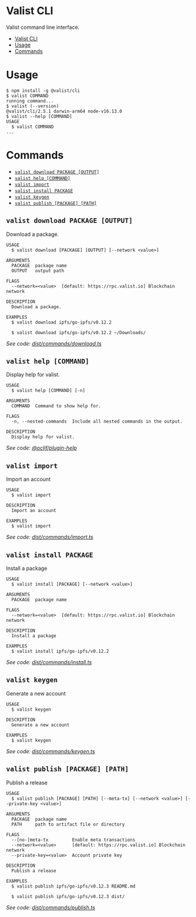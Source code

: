 # Valist CLI

Valist command line interface.

<!-- toc -->
* [Valist CLI](#valist-cli)
* [Usage](#usage)
* [Commands](#commands)
<!-- tocstop -->
# Usage
<!-- usage -->
```sh-session
$ npm install -g @valist/cli
$ valist COMMAND
running command...
$ valist (--version)
@valist/cli/2.5.1 darwin-arm64 node-v16.13.0
$ valist --help [COMMAND]
USAGE
  $ valist COMMAND
...
```
<!-- usagestop -->
# Commands
<!-- commands -->
* [`valist download PACKAGE [OUTPUT]`](#valist-download-package-output)
* [`valist help [COMMAND]`](#valist-help-command)
* [`valist import`](#valist-import)
* [`valist install PACKAGE`](#valist-install-package)
* [`valist keygen`](#valist-keygen)
* [`valist publish [PACKAGE] [PATH]`](#valist-publish-package-path)

## `valist download PACKAGE [OUTPUT]`

Download a package.

```
USAGE
  $ valist download [PACKAGE] [OUTPUT] [--network <value>]

ARGUMENTS
  PACKAGE  package name
  OUTPUT   output path

FLAGS
  --network=<value>  [default: https://rpc.valist.io] Blockchain network

DESCRIPTION
  Download a package.

EXAMPLES
  $ valist download ipfs/go-ipfs/v0.12.2

  $ valist download ipfs/go-ipfs/v0.12.2 ~/Downloads/
```

_See code: [dist/commands/download.ts](https://github.com/valist-io/valist-js/blob/v2.5.1/dist/commands/download.ts)_

## `valist help [COMMAND]`

Display help for valist.

```
USAGE
  $ valist help [COMMAND] [-n]

ARGUMENTS
  COMMAND  Command to show help for.

FLAGS
  -n, --nested-commands  Include all nested commands in the output.

DESCRIPTION
  Display help for valist.
```

_See code: [@oclif/plugin-help](https://github.com/oclif/plugin-help/blob/v5.1.12/src/commands/help.ts)_

## `valist import`

Import an account

```
USAGE
  $ valist import

DESCRIPTION
  Import an account

EXAMPLES
  $ valist import
```

_See code: [dist/commands/import.ts](https://github.com/valist-io/valist-js/blob/v2.5.1/dist/commands/import.ts)_

## `valist install PACKAGE`

Install a package

```
USAGE
  $ valist install [PACKAGE] [--network <value>]

ARGUMENTS
  PACKAGE  package name

FLAGS
  --network=<value>  [default: https://rpc.valist.io] Blockchain network

DESCRIPTION
  Install a package

EXAMPLES
  $ valist install ipfs/go-ipfs/v0.12.2
```

_See code: [dist/commands/install.ts](https://github.com/valist-io/valist-js/blob/v2.5.1/dist/commands/install.ts)_

## `valist keygen`

Generate a new account

```
USAGE
  $ valist keygen

DESCRIPTION
  Generate a new account

EXAMPLES
  $ valist keygen
```

_See code: [dist/commands/keygen.ts](https://github.com/valist-io/valist-js/blob/v2.5.1/dist/commands/keygen.ts)_

## `valist publish [PACKAGE] [PATH]`

Publish a release

```
USAGE
  $ valist publish [PACKAGE] [PATH] [--meta-tx] [--network <value>] [--private-key <value>]

ARGUMENTS
  PACKAGE  package name
  PATH     path to artifact file or directory

FLAGS
  --[no-]meta-tx         Enable meta transactions
  --network=<value>      [default: https://rpc.valist.io] Blockchain network
  --private-key=<value>  Account private key

DESCRIPTION
  Publish a release

EXAMPLES
  $ valist publish ipfs/go-ipfs/v0.12.3 README.md

  $ valist publish ipfs/go-ipfs/v0.12.3 dist/
```

_See code: [dist/commands/publish.ts](https://github.com/valist-io/valist-js/blob/v2.5.1/dist/commands/publish.ts)_
<!-- commandsstop -->
